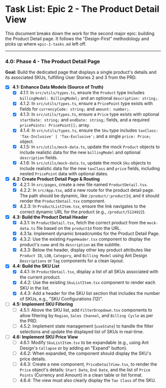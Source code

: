 # Task List: Epic 2 - The Product Detail View

This document breaks down the work for the second major epic: building the Product Detail page. It follows the "Design-First" methodology and picks up where `epic-1-tasks.md` left off.

---

### 4.0: Phase 4 - The Product Detail Page

**Goal:** Build the dedicated page that displays a single product's details and its associated SKUs, fulfilling User Stories 2 and 3 from the PRD.

- [x] **4.1: Enhance Data Models (Source of Truth)**
    - [x] 4.1.1: In `src/utils/types.ts`, ensure the `Product` type includes `billingModel: BillingModel;` and an optional `description: string;`.
    - [x] 4.1.2: In `src/utils/types.ts`, ensure a `PricePoint` type exists with fields for `currencyCode: string;` and `amount: number;`.
    - [x] 4.1.3: In `src/utils/types.ts`, ensure a `Price` type exists with optional `startDate: string;` and `endDate: string;` fields, and a required `pricePoints: PricePoint[];` array.
    - [x] 4.1.4: In `src/utils/types.ts`, ensure the `Sku` type includes `taxClass: 'Tax-Inclusive' | 'Tax-Exclusive';` and a single `price: Price;` object.
    - [x] 4.1.5: In `src/utils/mock-data.ts`, update the mock `Product` objects to include realistic data for the new `billingModel` and optional `description` fields.
    - [x] 4.1.6: In `src/utils/mock-data.ts`, update the mock `Sku` objects to include realistic data for the new `taxClass` and `price` fields, including nested `PricePoint` data with optional dates.

- [x] **4.2: Create Product Detail Page & Routing**
    - [x] 4.2.1: In `src/pages`, create a new file named `ProductDetail.tsx`.
    - [x] 4.2.2: In `src/App.tsx`, add a new route for the product detail page. The path should be dynamic, like `/product/:productId`, and it should render the `ProductDetail.tsx` component.
    - [x] 4.2.3: In `ProductListItem.tsx`, ensure the link navigates to the correct dynamic URL for the product (e.g., `/product/5124922`).

- [x] **4.3: Build the Product Detail Header**
    - [x] 4.3.1: In `ProductDetail.tsx`, fetch the correct product from the `mock-data.ts` file based on the `productId` from the URL.
    - [x] 4.3.1a: Implement dynamic breadcrumbs for the Product Detail Page.
    - [x] 4.3.2: Use the existing `PageHeader.tsx` component to display the product's `name` and its `description` as the subtitle.
    - [x] 4.3.3: Below the header, display other key product attributes like `Product ID`, `LOB`, `Category`, and `Billing Model` using Ant Design `Descriptions` or `Tag` components for a clean layout.

- [x] **4.4: Build the SKU List**
    - [x] 4.4.1: In `ProductDetail.tsx`, display a list of all SKUs associated with the current product.
    - [x] 4.4.2: Use the existing `SkuListItem.tsx` component to render each SKU in the list.
    - [x] 4.4.3: Add a header for the SKU list section that includes the number of SKUs, e.g., "SKU Configurations (12)".

- [ ] **4.5: Implement SKU Filtering**
    - [ ] 4.5.1: Above the SKU list, add `FilterDropdown.tsx` components to allow filtering by `Region`, `Sales Channel`, and `Billing Cycle` as per the PRD.
    - [ ] 4.5.2: Implement state management (`useState`) to handle the filter selections and update the displayed list of SKUs in real-time.

- [ ] **4.6: Implement SKU Price View**
    - [ ] 4.6.1: Modify `SkuListItem.tsx` to be expandable (e.g., using Ant Design's `Collapse` or by adding an "Expand" button).
    - [ ] 4.6.2: When expanded, the component should display the SKU's price details.
    - [ ] 4.6.3: Create a new component, `PriceDetailView.tsx`, to render the `Price` object's details: `Start Date`, `End Date`, and the list of `Price Points` (Currency and Amount) in a clean table or list format.
    - [ ] 4.6.4: The view must also clearly display the `Tax Class` of the SKU. 